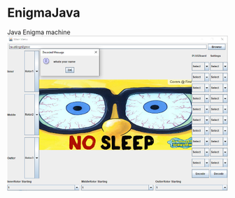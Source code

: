 # EnigmaJava
Java Enigma machine
![German Enigma machine](https://github.com/fredryce/EnigmaJava/blob/main/exampleoutput.PNG)